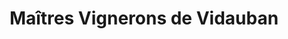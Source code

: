 ---
title: "Maîtres Vignerons de Vidauban"
url: /vidauban/maitres-vignerons-de-vidauban/
shop: vin
---